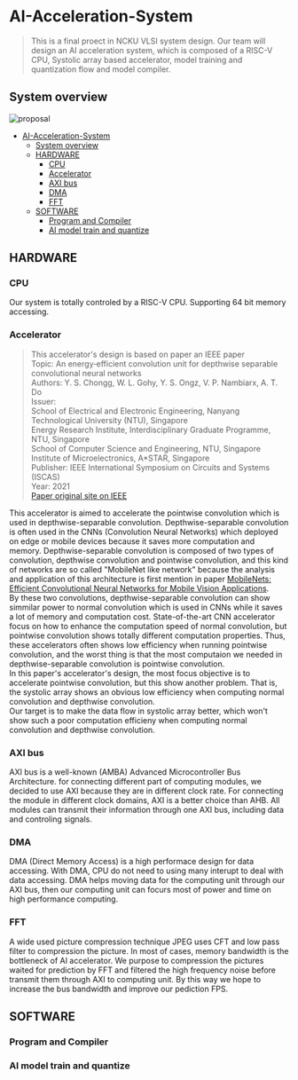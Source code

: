 # AI-Acceleration-System  
>This is a final proect in NCKU VLSI system design. Our team will design an AI acceleration system, which is composed of a RISC-V CPU, Systolic array based accelerator, model training and quantization flow and model compiler.  
## System overview
![proposal](https://github.com/chen96013/VLSI-AI-Accelerator/assets/70428182/3ddd2f66-4d7f-4154-b828-24088fba160b)

- [AI-Acceleration-System](#ai-acceleration-system)
  - [System overview](#system-overview)
  - [HARDWARE](#hardware)
    - [CPU](#cpu)
    - [Accelerator](#accelerator)
    - [AXI bus](#axi-bus)
    - [DMA](#dma)
    - [FFT](#fft)
  - [SOFTWARE](#software)
    - [Program and Compiler](#program-and-compiler)
    - [AI model train and quantize](#ai-model-train-and-quantize)

## HARDWARE  
### CPU  
Our system is totally controled by a RISC-V CPU. Supporting 64 bit memory accessing.  
  
### Accelerator  
> This accelerator's design is based on paper an IEEE paper  
> Topic: An energy‑efficient convolution unit for depthwise separable convolutional neural networks  
> Authors: Y. S. Chongg, W. L. Gohy, Y. S. Ongz, V. P. Nambiarx, A. T. Do  
> Issuer:  
> School of Electrical and Electronic Engineering, Nanyang Technological University (NTU), Singapore  
> Energy Research Institute, Interdisciplinary Graduate Programme, NTU, Singapore  
> School of Computer Science and Engineering, NTU, Singapore
> Institute of Microelectronics, A*STAR, Singapore  
> Publisher: IEEE International Symposium on Circuits and Systems (ISCAS)  
> Year: 2021  
> [Paper original site on IEEE](https://ieeexplore.ieee.org/document/9401192)

This accelerator is aimed to accelerate the pointwise convolution which is used in depthwise-separable convolution.
Depthwise-separable convolution is often used in the CNNs (Convolution Neural Networks) which deployed on edge or mobile devices because it saves more computation and memory.
Depthwise-separable convolution is composed of two types of convolution, depthwise convolution and pointwise convolution, and this kind of networks are so called "MobileNet like network" because the analysis 
and application of this architecture is first mention in paper [MobileNets: Efficient Convolutional Neural Networks for Mobile Vision Applications](https://arxiv.org/abs/1704.04861).   
By these two convolutions, depthwise-separable convolution can show simmilar power to normal convolution which is used in CNNs while it saves a lot of memory and computation cost.
State-of-the-art CNN accelerator focus on how to enhance the computation speed of normal convolution, but pointwise convolution shows totally different computation properties.
Thus, these accelerators often shows low efficiency when running pointwise convolution, and the worst thing is that the most computaion we needed in depthwise-separable convolution is pointwise convolution.  
In this paper's accelerator's design, the most focus objective is to accelerate pointwise convolution, but this show another problem.
That is, the systolic array shows an obvious low efficiency when computing normal convolution and depthwise convolution.  
Our target is to make the data flow in systolic array better, which won't show such a poor computation efficieny when computing normal convolution and depthwise convolution.
  
### AXI bus  
AXI bus is a well-known (AMBA) Advanced Microcontroller Bus Architecture. for connecting different part of computing modules, we decided to use AXI because they are in different clock rate. For connecting the module in different clock domains, AXI is a better choice than AHB. All modules can transmit their information through one AXI bus, including data and controling signals.  
  
### DMA  
DMA (Direct Memory Access) is a high performace design for data accessing. With DMA, CPU do not need to using many interupt to deal with data accessing. DMA helps moving data for the computing unit through our AXI bus, then our computing unit can focurs most of power and time on high performance computing.  
  
### FFT  
A wide used picture compression technique JPEG uses CFT and low pass filter to compression the picture. In most of cases, memory bandwidth is the bottleneck of AI accelerator. We purpose to compression the pictures waited for prediction by FFT and filtered the high frequency noise before transmit them through AXI to computing unit.  By this way we hope to increase the bus bandwidth and improve our pediction FPS.  
  
## SOFTWARE  
  
### Program and Compiler
  
### AI model train and quantize  
  
